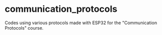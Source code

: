 # communication_protocols
Codes using various protocols made with ESP32 for the "Communication Protocols" course.
